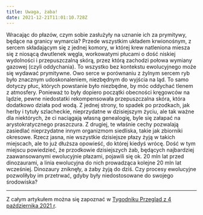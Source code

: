```yaml
---
title: Uwaga, żaba!
date: 2021-12-21T11:01:10.728Z
---
```

Wracając do płazów, czym sobie zasłużyły na uznanie ich za prymitywy, będące na granicy wymarcia? Przede wszystkim układem krwionośnym, z sercem składającym się z jednej komory, w której krew natleniona miesza się z niosącą dwutlenek węgla, workowatymi płucami o dość niskiej wydolności i przepuszczalną skórą, przez którą zachodzi połowa wymiany gazowej (czyli oddychania). To wszystko bez kontekstu ewolucyjnego może się wydawać prymitywne. Owo serce w porównaniu z żylnym sercem ryb było znacznym udoskonaleniem, niezbędnym do wyjścia na ląd. To samo dotyczy płuc, których powstanie było niezbędne, by móc oddychać tlenem z atmosfery. Ponieważ to były dopiero początki obecności kręgowców na lądzie, pewne niedostatki rekompensowała przepuszczalna skóra, która dodatkowo działa pod wodą. Z jednej strony, to spadek po przodkach, jak herby i tytuły szlacheckie, nieprzydatne w dzisiejszym życiu, ale tak ważne dla niektórych, że ci naciągają własną genealogię, byle się załapać na arystokratycznego praszczura. Z drugiej, te właśnie cechy pozwalają zasiedlać nieprzydatne innym organizmom siedliska, takie jak zbiorniki okresowe.
Rzecz jasna, nie wszystkie dzisiejsze płazy żyją w takich miejscach, ale to już dłuższa opowieść, do której kiedyś wrócę. Dość w tym miejscu powiedzieć, że przodkowie dzisiejszych żab, będących najbardziej zaawansowanymi ewolucyjnie płazami, pojawili się ok. 20 mln lat przed dinozaurami, a linia ewolucyjna do nich prowadząca kolejne 20 mln lat wcześniej. Dinozaury zniknęły, a żaby żyją do dziś. Czy procesy ewolucyjne pozwoliłyby im przetrwać, gdyby były niedostosowane do swojego środowiska?
***
Z całym artykułem można się zapoznać w [Tygodniku Przegląd z 4 października 2021 r](https://www.tygodnikprzeglad.pl/uwaga-zaba/).